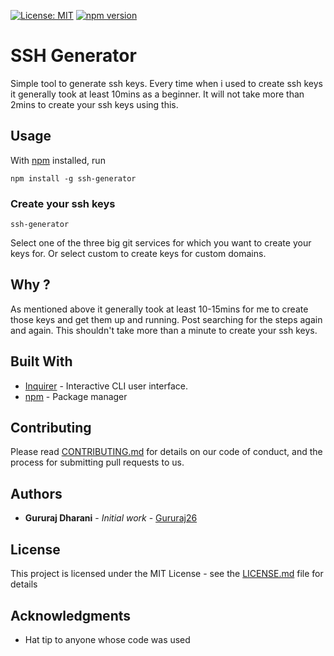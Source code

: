 [![License: MIT](https://img.shields.io/badge/License-MIT-green.svg)](https://opensource.org/licenses/MIT)
[![npm version](https://badge.fury.io/js/ssh-generator.svg)](https://badge.fury.io/js/ssh-generator)

# SSH Generator

Simple tool to generate ssh keys. Every time when i used to create ssh keys it generally took at least 10mins as a beginner. It will not take more than 2mins to create your ssh keys using this.

## Usage

With [npm](https://npmjs.org/) installed, run

```
npm install -g ssh-generator
```

### Create your ssh keys

```
ssh-generator
```

Select one of the three big git services for which you want to create your keys for. Or select custom to create keys for custom domains.


## Why ?

As mentioned above it generally took at least 10-15mins for me to create those keys and get them up and running. Post searching for the steps again and again. This shouldn't take more than a minute to create your ssh keys.

## Built With

* [Inquirer](https://github.com/SBoudrias/Inquirer.js) - Interactive CLI user interface.
* [npm](https://www.npmjs.com/) - Package manager

## Contributing

Please read [CONTRIBUTING.md](CONTRIBUTING.MD) for details on our code of conduct, and the process for submitting pull requests to us.

## Authors

* **Gururaj Dharani** - *Initial work* - [Gururaj26](https://github.com/Gururaj26)

## License

This project is licensed under the MIT License - see the [LICENSE.md](LICENSE) file for details

## Acknowledgments

* Hat tip to anyone whose code was used
